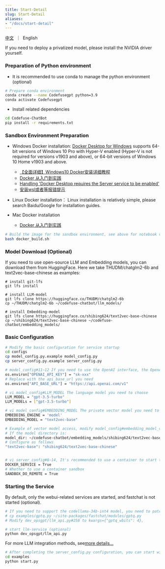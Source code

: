 ```yaml
---
title: Start-Detail
slug: Start-Detail
aliases:
- "/docs/start-detail"
---
```


<p align="left">
    <a href="/docs/start-detail-zh">中文</a>&nbsp ｜ &nbsp<a>English&nbsp </a>
</p>


If you need to deploy a privatized model, please install the NVIDIA driver yourself.

### Preparation of Python environment
- It is recommended to use conda to manage the python environment (optional)
```bash
# Prepare conda environment
conda create --name Codefusegpt python=3.9
conda activate Codefusegpt
```

- Install related dependencies
```bash
cd Codefuse-ChatBot
pip install -r requirements.txt
```

### Sandbox Environment Preparation
- Windows Docker installation:
[Docker Desktop for Windows](https://docs.docker.com/desktop/install/windows-install/) supports 64-bit versions of Windows 10 Pro with Hyper-V enabled (Hyper-V is not required for versions v1903 and above), or 64-bit versions of Windows 10 Home v1903 and above.
  - [【全面详细】Windows10 Docker安装详细教程](https://zhuanlan.zhihu.com/p/441965046)
  - [Docker 从入门到实践](https://yeasy.gitbook.io/docker_practice/install/windows)
  - [Handling 'Docker Desktop requires the Server service to be enabled'](https://blog.csdn.net/sunhy_csdn/article/details/106526991)
  - [安装wsl或者等报错提示](https://learn.microsoft.com/zh-cn/windows/wsl/install)

- Linux Docker installation：
Linux installation is relatively simple, please search Baidu/Google for installation guides.

- Mac Docker installation
  - [Docker 从入门到实践](https://yeasy.gitbook.io/docker_practice/install/mac)

```bash
# Build the image for the sandbox environment, see above for notebook version issues
bash docker_build.sh
```

### Model Download (Optional)

If you need to use open-source LLM and Embedding models, you can download them from HuggingFace.
Here we take THUDM/chatglm2-6b and text2vec-base-chinese as examples:

```
# install git-lfs
git lfs install

# install LLM-model
git lfs clone https://huggingface.co/THUDM/chatglm2-6b
cp ~/THUDM/chatglm2-6b ~/codefuse-chatbot/llm_models/

# install Embedding-model
git lfs clone https://huggingface.co/shibing624/text2vec-base-chinese
cp ~/shibing624/text2vec-base-chinese ~/codefuse-chatbot/embedding_models/
```



### Basic Configuration

```bash
# Modify the basic configuration for service startup
cd configs
cp model_config.py.example model_config.py
cp server_config.py.example server_config.py

# model_config#11~12 If you need to use the OpenAI interface, the OpenAI interface key
os.environ["OPENAI_API_KEY"] = "sk-xxx"
# Replace with the api_base_url you need
os.environ["API_BASE_URL"] = "https://api.openai.com/v1"

# vi model_config#LLM_MODEL The language model you need to choose
LLM_MODEL = "gpt-3.5-turbo"
LLM_MODELs = ["gpt-3.5-turbo"]

# vi model_config#EMBEDDING_MODEL The private vector model you need to choose
EMBEDDING_ENGINE = 'model'
EMBEDDING_MODEL = "text2vec-base"

# Example of vector model access, modify model_config#embedding_model_dict
# If the model directory is:
model_dir: ~/codefuse-chatbot/embedding_models/shibing624/text2vec-base-chinese
# Configure as follows
"text2vec-base": "shibing624/text2vec-base-chinese"


# vi server_config#8~14, It's recommended to use a container to start the service to prevent environment conflicts when installing other dependencies using the codeInterpreter feature
DOCKER_SERVICE = True
# Whether to use a container sandbox
SANDBOX_DO_REMOTE = True
```



### Starting the Service

By default, only the webui-related services are started, and fastchat is not started (optional).

```bash
# If you need to support the codellama-34b-int4 model, you need to patch fastchat
# cp examples/gptq.py ~/site-packages/fastchat/modules/gptq.py
# Modify dev_opsgpt/llm_api.py#258 to kwargs={"gptq_wbits": 4},

# start llm-service (optional)
python dev_opsgpt/llm_api.py
```
For more LLM integration methods, see[more details...](./fastchat.md)
<br>

```bash
# After completing the server_config.py configuration, you can start with one click
cd examples
python start.py
```